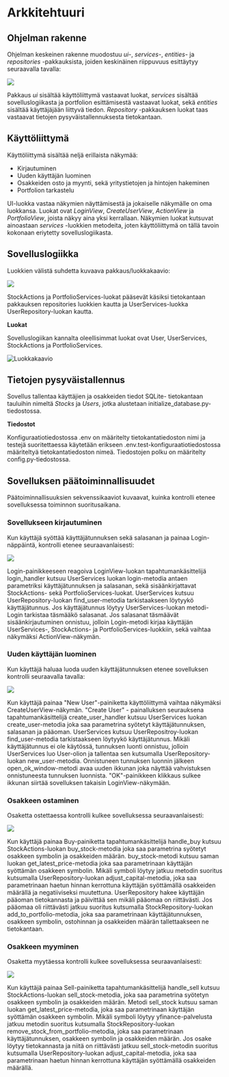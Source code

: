# Arkkitehtuuri

## Ohjelman rakenne

Ohjelman keskeinen rakenne muodostuu _ui-_, _services-_, _entities-_ ja _repositories_ -pakkauksista, joiden keskinäinen riippuvuus esittäytyy seuraavalla tavalla:

![](./kuvat/pakkausrakenne.png)

Pakkaus _ui_ sisältää käyttöliittymä vastaavat luokat, _services_ sisältää sovelluslogiikasta ja portfolion esittämisestä vastaavat luokat, sekä _entities_ sisältää käyttäjäjään liittyvä tiedon. _Repository_ -pakkauksen luokat taas vastaavat tietojen pysyväistallennuksesta tietokantaan.

## Käyttöliittymä

Käyttöliittymä sisältää neljä erillaista näkymää:

- Kirjautuminen
- Uuden käyttäjän luominen
- Osakkeiden osto ja myynti, sekä yritystietojen ja hintojen hakeminen
- Portfolion tarkastelu

UI-luokka vastaa näkymien näyttämisestä ja jokaiselle näkymälle on oma luokkansa. Luokat ovat _LoginView_, _CreateUserView_, _ActionView_ ja _PortfolioView_, joista näkyy aina yksi kerrallaan. Näkymien luokat kutsuvat ainoastaan _services_ -luokkien metodeita, joten käyttöliittymä on tällä tavoin kokonaan eriytetty sovelluslogiikasta. 

## Sovelluslogiikka

Luokkien välistä suhdetta kuvaava pakkaus/luokkakaavio:

![](./kuvat/luokka_pakkaus_kaavio.png)

StockActions ja PortfolioServices-luokat pääsevät käsiksi tietokantaan pakkauksen repositories luokkien kautta ja UserServices-luokka UserRepository-luokan kautta.   

**Luokat**

Sovelluslogiikan kannalta oleellisimmat luokat ovat User, UserServices, StockActions ja PortfolioServices.

![Luokkakaavio](./kuvat/classes.png)

## Tietojen pysyväistallennus

Sovellus tallentaa käyttäjien ja osakkeiden tiedot SQLite- tietokantaan tauluihin nimeltä _Stocks_ ja _Users_, jotka alustetaan initialize_database.py-tiedostossa.

**Tiedostot**

Konfiguraatiotiedostossa .env on määritelty tietokantatiedoston nimi ja testejä suoritettaessa käytetään erikseen .env.test-konfiguraatiotiedostossa määriteltyä tietokantatiedoston nimeä. Tiedostojen polku on määritelty config.py-tiedostossa.

## Sovelluksen päätoiminnallisuudet

Päätoiminnallisuuksien sekvenssikaaviot kuvaavat, kuinka kontrolli etenee sovelluksessa toiminnon suoritusaikana.

### Sovellukseen kirjautuminen

Kun käyttäjä syöttää käyttäjätunnuksen sekä salasanan ja painaa Login-näppäintä, kontrolli etenee seuraavanlaisesti:

![](./kuvat/login_kontrolli.png)

Login-painikkeeseen reagoiva LoginView-luokan tapahtumankäsittelijä login_handler kutsuu UserServices luokan login-metodia antaen parametriksi käyttäjätunnuksen ja salasanan, sekä sisäänkirjattavat StockActions- sekä PortfolioServices-luokat. UserServices kutsuu UserRepository-luokan find_user-metodia tarkistaakseen löytyykö käyttäjätunnus. Jos käyttäjätunnus löytyy UserServices-luokan metodi-Login tarkistaa täsmääkö salasanat. Jos salasanat täsmäävät sisäänkirjautuminen onnistuu, jolloin Login-metodi kirjaa käyttäjän UserServices-, StockActions- ja PortfolioServices-luokkiin, sekä vaihtaa näkymäksi ActionView-näkymän.

### Uuden käyttäjän luominen

Kun käyttäjä haluaa luoda uuden käyttäjätunnuksen etenee sovelluksen kontrolli seuraavalla tavalla:

![](./kuvat/new_user_kontrolli.png)

Kun käyttäjä painaa "New User"-painiketta käyttöliittymä vaihtaa näkymäksi CreateUserView-näkymän. "Create User" - painalluksen seurauksena tapahtumankäsittelijä create_user_handler kutsuu UserServices luokan create_user-metodia joka saa parametrina syötetyt käyttäjätunnuksen, salasanan ja pääoman. UserServices kutsuu UserRepositroy-luokan find_user-metodia tarkistaakseen löytyykö käyttäjätunnus. Mikäli käyttäjätunnus ei ole käytössä, tunnuksen luonti onnistuu, jolloin UserServices luo User-olion ja tallentaa sen kutsumalla UserRepository-luokan new_user-metodia. Onnistuneen tunnuksen luonnin jälkeen open_ok_window-metodi avaa uuden ikkunan joka näyttää vahvistuksen onnistuneesta tunnuksen luonnista. "OK"-painikkeen klikkaus sulkee ikkunan siirtää sovelluksen takaisin LoginView-näkymään.

### Osakkeen ostaminen

Osaketta ostettaessa kontrolli kulkee sovelluksessa seuraavanlaisesti:

![](./kuvat/buy_kontrolli.png)

Kun käyttäjä painaa Buy-painiketta tapahtumankäsittelijä handle_buy kutsuu StockActions-luokan buy_stock-metodia joka saa parametrina syötetyt osakkeen symbolin ja osakkeiden määrän. buy_stock-metodi kutsuu saman luokan get_latest_price-metodia joka saa parametrinaan käyttäjän syöttämän osakkeen symbolin. Mikäli symboli löytyy jatkuu metodin suoritus kutsumalla UserRepository-luokan adjust_capital-metodia, joka saa parametrinaan haetun hinnan kerrottuna käyttäjän syöttämällä osakkeiden määrällä ja negatiiviseksi muutettuna. UserRepository hakee käyttäjän pääoman tietokannasta ja päivittää sen mikäli pääomaa on riittävästi. Jos pääomaa oli riittävästi jatkuu suoritus kutsumalla StockRepository-luokan add_to_portfolio-metodia, joka saa parametrinaan käyttäjätunnuksen, osakkeen symbolin, ostohinnan ja osakkeiden määrän tallettaakseen ne tietokantaan. 

### Osakkeen myyminen

Osaketta myytäessa kontrolli kulkee sovelluksessa seuraavanlaisesti:

![](./kuvat/sell_control.png)

Kun käyttäjä painaa Sell-painiketta tapahtumankäsittelijä handle_sell kutsuu StockActions-luokan sell_stock-metodia, joka saa parametrina syötetyn osakkeen symbolin ja osakkeiden määrän. Metodi sell_stock kutsuu saman luokan get_latest_price-metodia, joka saa parametrinaan käyttäjän syöttämän osakkeen symbolin. Mikäli symboli löytyy yfinance-palvelusta jatkuu metodin suoritus kutsumalla StockRepository-luokan remove_stock_from_portfolio-metodia, joka saa parametrinaan käyttäjätunnuksen, osakkeen symbolin ja osakkeiden määrän. Jos osake löytyy tietokannasta ja niitä on riittävästi jatkuu sell_stock-metodin suoritus kutsumalla UserRepository-luokan adjust_capital-metodia, joka saa parametrinaan haetun hinnan kerrottuna käyttäjän syöttämällä osakkeiden määrällä.

